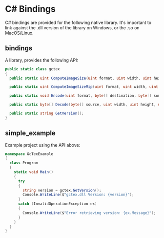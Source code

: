 # C# Bindings

C# bindings are provided for the following native library. It's important to link against the .dll version of the library on Windows, or the .so on MacOS/Linux.

## bindings
A library, provides the following API:
```cs
public static class gctex
{
  public static uint ComputeImageSize(uint format, uint width, uint height);

  public static uint ComputeImageSizeMip(uint format, uint width, uint height, uint number_of_images);

  public static void Encode(uint format, byte[] destination, byte[] source, uint width, uint height);

  public static byte[] Decode(byte[] source, uint width, uint height, uint texformat, byte[] tlut, uint tlutformat);

  public static string GetVersion();
}
```

## simple_example
Example project using the API above:
```cs
namespace GcTexExample
{
  class Program
  {
    static void Main()
    {
      try
      {
        string version = gctex.GetVersion();
        Console.WriteLine($"gctex.dll Version: {version}");
      }
      catch (InvalidOperationException ex)
      {
        Console.WriteLine($"Error retrieving version: {ex.Message}");
      }
    }
  }
}
```
